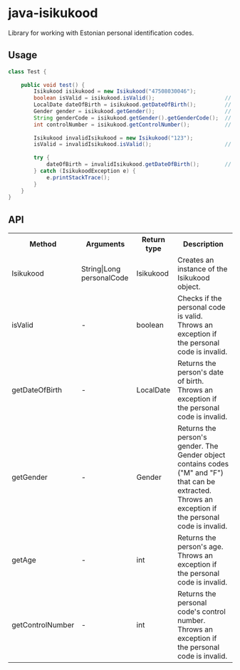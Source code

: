 # java-isikukood
Library for working with Estonian personal identification codes.

## Usage
```java
class Test {
    
    public void test() {
        Isikukood isikukood = new Isikukood("47508030046");
        boolean isValid = isikukood.isValid();                      // true
        LocalDate dateOfBirth = isikukood.getDateOfBirth();         // 1975-08-03
        Gender gender = isikukood.getGender();                      // FEMALE
        String genderCode = isikukood.getGender().getGenderCode();  // F
        int controlNumber = isikukood.getControlNumber();           // 6
        
        Isikukood invalidIsikukood = new Isikukood("123");
        isValid = invalidIsikukood.isValid();                       // false
        
        try {
            dateOfBirth = invalidIsikukood.getDateOfBirth();        // throws exception
        } catch (IsikukoodException e) {
            e.printStackTrace();
        }
    }
}
```

## API
<table class="table1">
  <tr>
    <th>Method</th>
    <th>Arguments</th>
    <th>Return type</th>
    <th>Description</th>
  </tr>
  <tr>
    <td>Isikukood</td>
    <td>String|Long personalCode</td>
    <td>Isikukood</td>
    <td>Creates an instance of the Isikukood object.</td>
  </tr>
  <tr>
    <td>isValid</td>
    <td>-</td>
    <td>boolean</td>
    <td>Checks if the personal code is valid. Throws an exception if the personal code is invalid.</td>
  </tr>
  <tr>
    <td>getDateOfBirth</td>
    <td>-</td>
    <td>LocalDate</td>
    <td>Returns the person's date of birth. Throws an exception if the personal code is invalid.</td>
  </tr>
  <tr>
     <td>getGender</td>
     <td>-</td>
     <td>Gender</td>
     <td>Returns the person's gender. The Gender object contains codes ("M" and "F") that can be extracted. Throws an exception if the personal code is invalid.</td>
   </tr>
   <tr>
     <td>getAge</td>
     <td>-</td>
     <td>int</td>
     <td>Returns the person's age. Throws an exception if the personal code is invalid.</td>
   </tr>
   <tr>
     <td>getControlNumber</td>
     <td>-</td>
     <td>int</td>
     <td>Returns the personal code's control number. Throws an exception if the personal code is invalid.</td>
   </tr>
</table>
